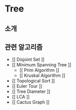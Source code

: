 # Tree

## 소개





## 관련 알고리즘

* [[ Disjoint Set ]]
* [[ Minimum Spanning Tree ]]
  - [[ Prim Algorithm ]]
  - [[ Kruskal Algorithm ]]
* [[ Topological Sort ]]
* [[ Euler Tour ]]
* [[ Tree Diameter ]]
* [[ LCA ]]
* [[ Cactus Graph ]]
